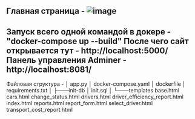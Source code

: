 Главная страница - ![image](https://github.com/user-attachments/assets/165a0189-c59f-4572-8de7-dda6519cd219)
-------------------------------------------------------------------------------------------------------------
Запуск всего одной командой в докере - "docker-compose up --build"
После чего сайт открывается тут - http://localhost:5000/
Панель управления Adminer -  http://localhost:8081/
-------------------------------------------------------------------------------------------------------------
Файловая структура -
│   app.py
│   docker-compose.yaml
│   dockerfile
│   requirements.txt
│
├───init-db
│       init.sql
│
└───templates
        base.html
        cars.html
        change_status.html
        drivers.html
        driver_efficiency_report.html
        index.html
        reports.html
        report_form.html
        select_driver.html
        transport_cost_report.html


